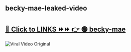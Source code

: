 
 ## becky-mae-leaked-video 

# <h2><a href="https://clipsfans.com/becky-mae&ref=git">🔗 Click to LINKS ⏩⏩ 👉 🟢 becky-mae </a></h2>

<a href="https://clipsfans.com/becky-mae&ref=git" rel="nofollow" data-target="animated-image.originalLink"><img src="https://i.ibb.co.com/xMMVF88/686577567.gif" alt="Viral Video Original" style="max-width: 100%; display: inline-block;" data-target="animated-image.originalImage"></a>
